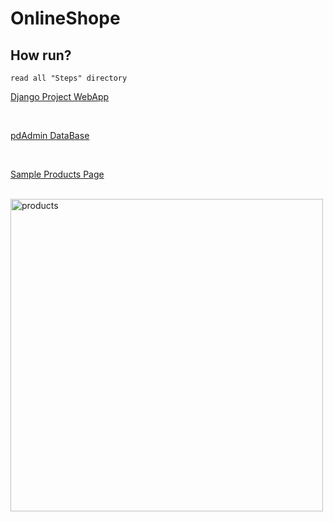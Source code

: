 # OnlineShope

## How run?

    read all "Steps" directory




[Django Project WebApp]

<br>

[pdAdmin DataBase] 

<br>

[Sample Products Page]

<br>

[Django Project WebApp]: http://154.16.16.239:8000

[pdAdmin DataBase]:http://154.16.16.239:8080
[Sample Products Page]:http://154.16.16.239:8000/products/


 <img src="https://github.com/sinalalebakhsh/OnlineShope/commit/f237ebbd9b0ee4823ac7418ad439b9edb8df0077#diff-d35772d2c0e01cc2118c205cbba96af7bfdfe2994aea64b640906b802373eb79" alt="products" style="float:center; width:500px;"> 


